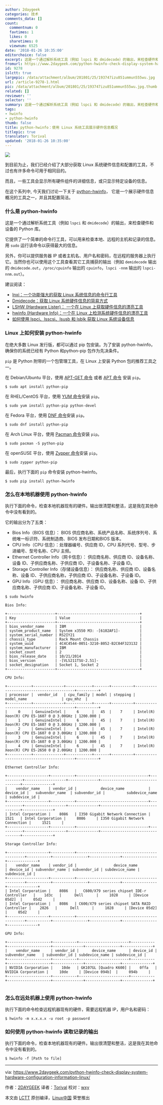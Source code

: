 ```yaml
---
author: 2daygeek
categories: 技术
comments_data: []
count:
  commentnum: 0
  favtimes: 1
  likes: 0
  sharetimes: 0
  viewnum: 6525
date: '2018-01-26 10:35:00'
editorchoice: false
excerpt: 这是一个通过解析系统工具（例如 lspci 和 dmidecode）的输出，来检查硬件和设备的 Python 库。
fromurl: https://www.2daygeek.com/python-hwinfo-check-display-system-hardware-configuration-information-linux/
id: 9278
islctt: true
largepic: /data/attachment/album/201801/25/193747izu851ummun555wu.jpg
url: /article-9278-1.html
pic: /data/attachment/album/201801/25/193747izu851ummun555wu.jpg.thumb.jpg
related: []
reviewer: ''
selector: ''
summary: 这是一个通过解析系统工具（例如 lspci 和 dmidecode）的输出，来检查硬件和设备的 Python 库。
tags:
- hwinfo
- python-hwinfo
thumb: false
title: python-hwinfo：使用 Linux 系统工具展示硬件信息概况
titlepic: true
translator: Torival
updated: '2018-01-26 10:35:00'
---
```


![](/data/attachment/album/201801/25/193747izu851ummun555wu.jpg)


到目前为止，我们已经介绍了大部分获取 Linux 系统硬件信息和配置的工具，不过也有许多命令可用于相同目的。


而且，一些工具会显示所有硬件组件的详细信息，或只显示特定设备的信息。


在这个系列中, 今天我们讨论一下关于 [python-hwinfo](https://github.com/rdobson/python-hwinfo)， 它是一个展示硬件信息概况的工具之一，并且其配置简洁。


### 什么是 python-hwinfo


这是一个通过解析系统工具（例如 `lspci` 和 `dmidecode`）的输出，来检查硬件和设备的 Python 库。


它提供了一个简单的命令行工具，可以用来检查本地、远程的主机和记录的信息。用 `sudo` 运行该命令以获得最大的信息。


另外，你可以提供服务器 IP 或者主机名、用户名和密码，在远程的服务器上执行它。当然你也可以使用这个工具查看其它工具捕获的输出（例如 `demidecode` 输出的 `dmidecode.out`，`/proc/cpuinfo` 输出的 `cpuinfo`，`lspci -nnm` 输出的 `lspci-nnm.out`）。


建议阅读：


* [Inxi：一个功能强大的获取 Linux 系统信息的命令行工具](/article-8424-1.html)
* [Dmidecode：获取 Linux 系统硬件信息的简易方式](https://www.2daygeek.com/dmidecode-get-print-display-check-linux-system-hardware-information/)
* [LSHW (Hardware Lister)： 一个在 Linux 上获取硬件信息的漂亮工具](https://www.2daygeek.com/lshw-find-check-system-hardware-information-details-linux/)
* [hwinfo (Hardware Info)：一个在 Linux 上检测系统硬件信息的漂亮工具](https://www.2daygeek.com/hwinfo-check-display-detect-system-hardware-information-linux/)
* [如何使用 lspci、lsscsi、lsusb 和 lsblk 获取 Linux 系统设备信息](https://www.2daygeek.com/check-system-hardware-devices-bus-information-lspci-lsscsi-lsusb-lsblk-linux/)


### Linux 上如何安装 python-hwinfo


在绝大多数 Linux 发行版，都可以通过 pip 包安装。为了安装 python-hwinfo， 确保你的系统已经有 Python 和python-pip 包作为先决条件。


`pip` 是 Python 附带的一个包管理工具，在 Linux 上安装 Python 包的推荐工具之一。


在 Debian/Ubuntu 平台，使用 [APT-GET 命令](https://www.2daygeek.com/apt-get-apt-cache-command-examples-manage-packages-debian-ubuntu-systems/) 或者 [APT 命令](https://www.2daygeek.com/apt-command-examples-manage-packages-debian-ubuntu-systems/) 安装 `pip`。



```
$ sudo apt install python-pip

```

在 RHEL/CentOS 平台，使用 [YUM 命令](https://www.2daygeek.com/yum-command-examples-manage-packages-rhel-centos-systems/)安装 `pip`。



```
$ sudo yum install python-pip python-devel

```

在 Fedora 平台，使用 [DNF 命令](https://www.2daygeek.com/dnf-command-examples-manage-packages-fedora-system/)安装 `pip`。



```
$ sudo dnf install python-pip

```

在 Arch Linux 平台，使用 [Pacman 命令](https://www.2daygeek.com/pacman-command-examples-manage-packages-arch-linux-system/)安装 `pip`。



```
$ sudo pacman -S python-pip

```

在 openSUSE 平台，使用 [Zypper 命令](https://www.2daygeek.com/zypper-command-examples-manage-packages-opensuse-system/)安装 `pip`。



```
$ sudo zypper python-pip

```

最后，执行下面的 `pip` 命令安装 python-hwinfo。



```
$ sudo pip install python-hwinfo

```

### 怎么在本地机器使用 python-hwinfo


执行下面的命令，检查本地机器现有的硬件。输出很清楚和整洁，这是我在其他命令中没有看到的。


它的输出分为了五类：


* Bios Info（BIOS 信息）： BIOS 供应商名称、系统产品名称、系统序列号、系统唯一标识符、系统制造商、BIOS 发布日期和BIOS 版本。
* CPU Info（CPU 信息）：处理器编号、供应商 ID，CPU 系列代号、型号、步进编号、型号名称、CPU 主频。
* Ethernet Controller Info（网卡信息）： 供应商名称、供应商 ID、设备名称、设备 ID、子供应商名称、子供应商 ID，子设备名称、子设备 ID。
* Storage Controller Info（存储设备信息）： 供应商名称、供应商 ID、设备名称、设备 ID、子供应商名称，子供应商 ID、子设备名称、子设备 ID。
* GPU Info（GPU 信息）： 供应商名称、供应商 ID、设备名称、设备 ID、子供应商名称、子供应商 ID、子设备名称、子设备 ID。



```
$ sudo hwinfo

Bios Info:

+----------------------+--------------------------------------+
| Key                  | Value                                |
+----------------------+--------------------------------------+
| bios_vendor_name     | IBM                                  |
| system_product_name  | System x3550 M3: -[6102AF1]-         |
| system_serial_number | RS2IY21                              |
| chassis_type         | Rack Mount Chassis                   |
| system_uuid          | 4C4C4544-0051-3210-8052-B2C04F323132 |
| system_manufacturer  | IBM                                  |
| socket_count         | 2                                    |
| bios_release_date    | 10/21/2014                           |
| bios_version         | -[VLS211TSU-2.51]-                   |
| socket_designation   | Socket 1, Socket 2                   |
+----------------------+--------------------------------------+

CPU Info:

+-----------+--------------+------------+-------+----------+------------------------------------------+----------+
| processor |  vendor_id   | cpu_family | model | stepping |                model_name                | cpu_mhz  |
+-----------+--------------+------------+-------+----------+------------------------------------------+----------+
|     0     | GenuineIntel |     6      |   45  |    7     | Intel(R) Xeon(R) CPU E5-1607 0 @ 3.00GHz | 1200.000 |
|     1     | GenuineIntel |     6      |   45  |    7     | Intel(R) Xeon(R) CPU E5-1607 0 @ 3.00GHz | 1200.000 |
|     2     | GenuineIntel |     6      |   45  |    7     | Intel(R) Xeon(R) CPU E5-1607 0 @ 3.00GHz | 1200.000 |
|     3     | GenuineIntel |     6      |   45  |    7     | Intel(R) Xeon(R) CPU E5-1607 0 @ 3.00GHz | 1200.000 |
|     4     | GenuineIntel |     6      |   45  |    7     | Intel(R) Xeon(R) CPU E5-2650 0 @ 2.00GHz | 1200.000 |
+-----------+--------------+------------+-------+----------+------------------------------------------+----------+

Ethernet Controller Info:

+-------------------+-----------+---------------------------------+-----------+-------------------+--------------+---------------------------------+--------------+
|    vendor_name    | vendor_id |           device_name           | device_id |   subvendor_name  | subvendor_id |          subdevice_name         | subdevice_id |
+-------------------+-----------+---------------------------------+-----------+-------------------+--------------+---------------------------------+--------------+
| Intel Corporation |    8086   | I350 Gigabit Network Connection |    1521   | Intel Corporation |     8086     | I350 Gigabit Network Connection |     1521     |
+-------------------+-----------+---------------------------------+-----------+-------------------+--------------+---------------------------------+--------------+

Storage Controller Info:

+-------------------+-----------+----------------------------------------------+-----------+----------------+--------------+----------------+--------------+
|    vendor_name    | vendor_id |                 device_name                  | device_id | subvendor_name | subvendor_id | subdevice_name | subdevice_id |
+-------------------+-----------+----------------------------------------------+-----------+----------------+--------------+----------------+--------------+
| Intel Corporation |    8086   |   C600/X79 series chipset IDE-r Controller   |    1d3c   |      Dell      |     1028     | [Device 05d2]  |     05d2     |
| Intel Corporation |    8086   | C600/X79 series chipset SATA RAID Controller |    2826   |      Dell      |     1028     | [Device 05d2]  |     05d2     |
+-------------------+-----------+----------------------------------------------+-----------+----------------+--------------+----------------+--------------+

GPU Info:

+--------------------+-----------+-----------------------+-----------+--------------------+--------------+----------------+--------------+
|    vendor_name     | vendor_id |      device_name      | device_id |   subvendor_name   | subvendor_id | subdevice_name | subdevice_id |
+--------------------+-----------+-----------------------+-----------+--------------------+--------------+----------------+--------------+
| NVIDIA Corporation |    10de   | GK107GL [Quadro K600] |    0ffa   | NVIDIA Corporation |     10de     | [Device 094b]  |     094b     |
+--------------------+-----------+-----------------------+-----------+--------------------+--------------+----------------+--------------+


```

### 怎么在远处机器上使用 python-hwinfo


执行下面的命令检查远程机器现有的硬件，需要远程机器 IP，用户名和密码：



```
$ hwinfo -m x.x.x.x -u root -p password

```

### 如何使用 python-hwinfo 读取记录的输出


执行下面的命令，检查本地机器现有的硬件。输出很清楚和整洁，这是我在其他命令中没有看到的。



```
$ hwinfo -f [Path to file]

```



---


via: <https://www.2daygeek.com/python-hwinfo-check-display-system-hardware-configuration-information-linux/>


作者：[2DAYGEEK](https://www.2daygeek.com/author/2daygeek/) 译者：[Torival](https://github.com/Torival) 校对：[wxy](https://github.com/wxy)


本文由 [LCTT](https://github.com/LCTT/TranslateProject) 原创编译，[Linux中国](https://linux.cn/) 荣誉推出